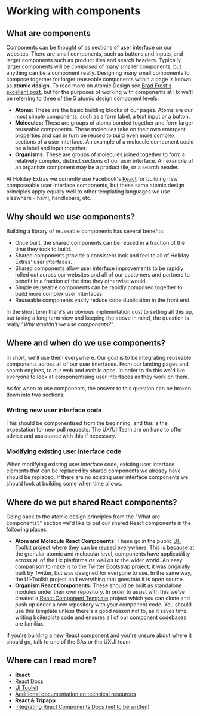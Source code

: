 # Working with components

## What are components
Components can be thought of as sections of user interface on our websites. There are small components, such as buttons and inputs, and larger components such as product tiles and search headers. Typically larger components will be _composed_ of many smaller components, but anything can be a component really. Designing many small components to compose together for larger reuseable components within a page is known as **atomic design**. To read more on Atomic Design see [Brad Frost's excellent post](http://bradfrost.com/blog/post/atomic-web-design/), but for the purposes of working with components at Hx we'll be referring to three of the 5 atomic design component levels:

 - **Atoms:** These are the basic building blocks of our pages. Atoms are our most simple components, such as a form label, a text input or a button.
 - **Molecules:** These are groups of atoms bonded together and form larger reuseable components. These molecules take on their own emergent properties and can in turn be reused to build even more complex sections of a user interface. An example of a molecule component could be a label and input together.
 - **Organisms:** These are groups of molecules joined together to form a relatively complex, distinct sections of our user interface. An example of an organism component may be a product tile, or a search header.

At Holiday Extras we currently use Facebook's [React](https://facebook.github.io/react/index.html) for building new composeable user interface components, but these same atomic design principles apply equally well to other templating languages we use elsewhere - haml, handlebars, etc. 

## Why should we use components?
Building a library of reuseable components has several benefits:

 - Once built, the shared components can be reused in a fraction of the time they took to build.
 - Shared components provide a consistent look and feel to all of Holiday Extras' user interfaces.
 - Shared components allow user interface improvements to be rapidly rolled out across our websites and all of our customers and partners to benefit in a fraction of the time they otherwise would.
 - Simple reuseable components can be rapidly composed together to build more complex user interfaces.
 - Reuseable components vastly reduce code duplication in the front end.

In the short term there's an obvious implemntation cost to setting all this up, but taking a long term view and keeping the above in mind, the question is really *"Why wouldn't we use components?"*.

## Where and when do we use components?
In short, we'll use them everywhere. Our goal is to be integrating reuseable components across all of our user interfaces. From our landing pages and search engines, to our web and mobile apps. In order to do this we'd like everyone to look at componentising user interfaces as they work on them.

As for when to use components, the answer to this question can be broken down into two sections:

### Writing new user interface code
This should be componentised from the beginning, and this is the expectation for new pull requests. The UX/UI Team are on hand to offer advice and assistance with this if necessary.

### Modifying existing user interface code
When modifying existing user interface code, existing user interface elements that can be replaced by shared components we already have should be replaced. If there are no existing user interface components we should look at building some when time allows.


## Where do we put shared React components?
Going back to the atomic design principles from the "What are components?" section we'd like to put our shared React components in the following places:

 - **Atom and Molecule React Components:** These go in the public [UI-Toolkit](https://github.com/holidayextras/ui-toolkit) project where they can be reused everywhere. This is because at the granular atomic and molecular level, components have applicability across all of the Hx platforms _as well as_ to the wider world. An easy comparison to make is to the Twitter Bootstrap project, it was originally built by Twitter, but was designed for everyone to use. In the same way, the UI-Toolkit project and everything that goes into it is open source.
 - **Organism React Components:** These should be built as standalone modules under their own repository. In order to assist with this we've created a [React Component Template](https://github.com/holidayextras/react-component-template) project which you can clone and push up under a new repository with your component code. You should use this template unless there's a good reason not to, as it saves time writing boilerplate code and ensures all of our component codebases are familiar.
 
If you're building a new React component and you're unsure about where it should go, talk to one of the SAs or the UXUI team.

## Where can I read more?

 - **React**
  - [React Docs](http://facebook.github.io/react/)
  - [UI Toolkit](http://hungrygeek.holidayextras.co.uk/ui-toolkit/)
  - [Additional documentation on technical resources](https://github.com/holidayextras/culture/blob/master/technical-resources.md)
 - **React & Tripapp**
  - [Integrating React Components Docs (yet to be written)](#)
